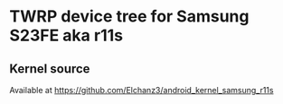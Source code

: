 # TWRP device tree for Samsung S23FE aka r11s

## Kernel source 
Available at https://github.com/Elchanz3/android_kernel_samsung_r11s
